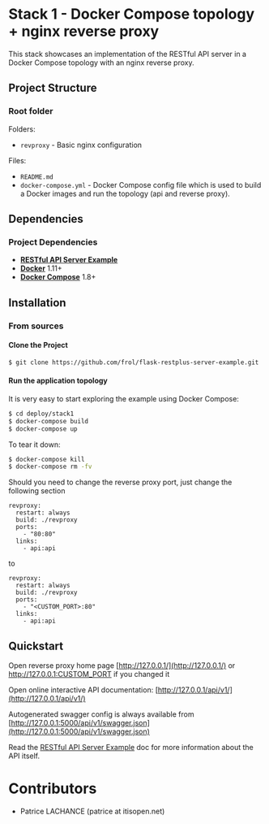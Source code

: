 Stack 1 - Docker Compose topology + nginx reverse proxy
==========================

This stack showcases an implementation of the RESTful API server in a
Docker Compose topology with an nginx reverse proxy.

Project Structure
-----------------

### Root folder

Folders:

* `revproxy` - Basic nginx configuration

Files:

* `README.md`
* `docker-compose.yml` - Docker Compose config file which is used to build a Docker
  images and run the topology (api and reverse proxy).


Dependencies
------------

### Project Dependencies

* [**RESTful API Server Example**](../../api/) 
* [**Docker**](https://www.docker.com/) 1.11+
* [**Docker Compose**](https://docs.docker.com/compose/overview/) 1.8+


Installation
------------

### From sources

#### Clone the Project

```bash
$ git clone https://github.com/frol/flask-restplus-server-example.git
```

#### Run the application topology

It is very easy to start exploring the example using Docker Compose:

```bash
$ cd deploy/stack1
$ docker-compose build
$ docker-compose up
```

To tear it down:
```bash
$ docker-compose kill
$ docker-compose rm -fv
```

Should you need to change the reverse proxy port, just change the following section
```
revproxy:
  restart: always
  build: ./revproxy
  ports:
    - "80:80"
  links:
    - api:api
```

to 

```
revproxy:
  restart: always
  build: ./revproxy
  ports:
    - "<CUSTOM_PORT>:80"
  links:
    - api:api
```

Quickstart
----------

Open reverse proxy home page
[http://127.0.0.1/](http://127.0.0.1/) or http://127.0.0.1:CUSTOM_PORT if you changed it

Open online interactive API documentation:
[http://127.0.0.1/api/v1/](http://127.0.0.1/api/v1/)

Autogenerated swagger config is always available from
[http://127.0.0.1:5000/api/v1/swagger.json](http://127.0.0.1:5000/api/v1/swagger.json)

Read the [RESTful API Server Example](../../api/) doc for more information about the API itself.

# Contributors

* Patrice LACHANCE (patrice at itisopen.net)

